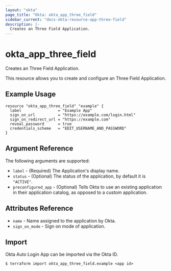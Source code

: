 ```yaml
---
layout: "okta"
page_title: "Okta: okta_app_three_field"
sidebar_current: "docs-okta-resource-app-three-field"
description: |-
  Creates an Three Field Application.
---
```


# okta_app_three_field

Creates an Three Field Application.

This resource allows you to create and configure an Three Field Application.

## Example Usage

```hcl
resource "okta_app_three_field" "example" {
  label                = "Example App"
  sign_on_url          = "https://example.com/login.html"
  sign_on_redirect_url = "https://example.com"
  reveal_password      = true
  credentials_scheme   = "EDIT_USERNAME_AND_PASSWORD"
}
```

## Argument Reference

The following arguments are supported:

* `label` - (Required) The Application's display name.
* `status` - (Optional) The status of the application, by default it is `"ACTIVE"`.
* `preconfigured_app` - (Optional) Tells Okta to use an existing application in their application catalog, as opposed to a custom application.

## Attributes Reference

* `name` - Name assigned to the application by Okta.
* `sign_on_mode` - Sign on mode of application.

## Import

Okta Auto Login App can be imported via the Okta ID.

```
$ terraform import okta_app_three_field.example <app id>
```

